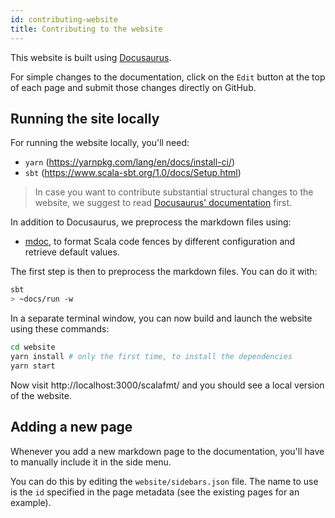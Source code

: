 ```yaml
---
id: contributing-website
title: Contributing to the website
---
```


This website is built using [Docusaurus](https://docusaurus.io/).

For simple changes to the documentation, click on the `Edit` button at the top
of each page and submit those changes directly on GitHub.

## Running the site locally

For running the website locally, you'll need:

- `yarn` (https://yarnpkg.com/lang/en/docs/install-ci/)
- `sbt` (https://www.scala-sbt.org/1.0/docs/Setup.html)

> In case you want to contribute substantial structural changes to the website,
> we suggest to read
> [Docusaurus' documentation](https://docusaurus.io/docs/en/installation.html)
> first.

In addition to Docusaurus, we preprocess the markdown files using:

- [mdoc](https://github.com/olafurpg/mdoc), to format Scala code fences by
  different configuration and retrieve default values.

The first step is then to preprocess the markdown files. You can do it with:

```sh
sbt
> ~docs/run -w
```

In a separate terminal window, you can now build and launch the website using
these commands:

```sh
cd website
yarn install # only the first time, to install the dependencies
yarn start
```

Now visit http://localhost:3000/scalafmt/ and you should see a local version of
the website.

## Adding a new page

Whenever you add a new markdown page to the documentation, you'll have to
manually include it in the side menu.

You can do this by editing the `website/sidebars.json` file. The name to use is
the `id` specified in the page metadata (see the existing pages for an example).

